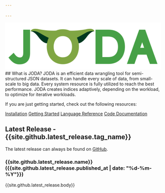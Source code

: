 ```yaml
---

---
```

<img id="logo" src="assets/img/JODA.svg" alt="JODA" />
## What is JODA?
JODA is an efficient data wrangling tool for semi-structured JSON datasets.
It can handle every scale of data, from small-scale to big data.
Every system resource is fully utilized to reach the best performance.
JODA creates indices adaptively, depending on the workload, to optimize for iterative workloads.

If you are just getting started, check out the following resources:

<div class="btn-group">
  <a href="install/" class="button">Installation</a>
  <a href="getting-started/" class="button">Getting Started</a>
  <a href="language/" class="button">Language Reference</a>
  <a href="docs/" class="button">Code Documentation</a>
</div> 


## Latest Release - {{site.github.latest_release.tag_name}}

The latest release can always be found on [GitHub](https://github.com/JODA-Explore/JODA/releases).

### {{site.github.latest_release.name}} ({{site.github.latest_release.published_at | date: "%d-%m-%Y"}})

{{site.github.latest_release.body}}

